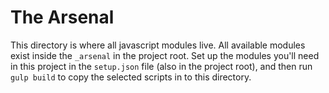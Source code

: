 # The Arsenal

This directory is where all javascript modules live. All available modules exist inside the `_arsenal` in the project root. Set up the modules you'll need in this project in the `setup.json` file (also in the project root), and then run `gulp build` to copy the selected scripts in to this directory.